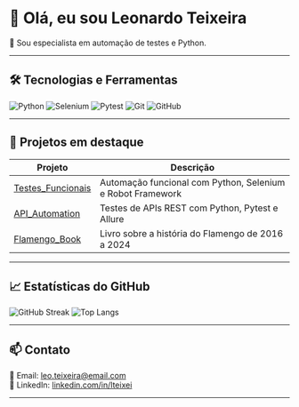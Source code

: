 # 👋 Olá, eu sou Leonardo Teixeira

🎯 Sou especialista em automação de testes e Python.

---

## 🛠️ Tecnologias e Ferramentas

![Python](https://img.shields.io/badge/Python-3.13-blue?logo=python)
![Selenium](https://img.shields.io/badge/Selenium-4.10.0-green)
![Pytest](https://img.shields.io/badge/Pytest-7.4.0-orange)
![Git](https://img.shields.io/badge/Git-F05032?logo=git)
![GitHub](https://img.shields.io/badge/GitHub-181717?logo=github)

---

## 🔹 Projetos em destaque

| Projeto | Descrição |
|---------|-----------|
| [Testes_Funcionais](https://github.com/lteixei/Testes_Funcionais) | Automação funcional com Python, Selenium e Robot Framework |
| [API_Automation](https://github.com/lteixei/API_Automation) | Testes de APIs REST com Python, Pytest e Allure |
| [Flamengo_Book](https://github.com/lteixei/Flamengo_Book) | Livro sobre a história do Flamengo de 2016 a 2024 |

---

## 📈 Estatísticas do GitHub

![GitHub Streak](https://streak-stats.demolab.com/?user=lteixei&theme=dark)
![Top Langs](https://github-readme-stats.vercel.app/api/top-langs/?username=lteixei&layout=compact&theme=dark)

---

## 📫 Contato

📧 Email: leo.teixeira@email.com  
💼 LinkedIn: [linkedin.com/in/lteixei](https://linkedin.com/in/lteixei)

---
